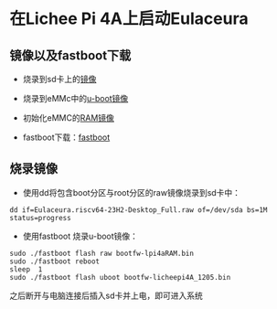 # 在Lichee Pi 4A上启动Eulaceura

## 镜像以及fastboot下载

- 烧录到sd卡上的[镜像](https://mirror.iscas.ac.cn/openeuler-sig-riscv/eulaceura/image/23H2/Eulaceura.riscv64-23H2-Desktop_Full.raw.xz)

- 烧录到eMMc中的[u-boot镜像](https://mirror.iscas.ac.cn/openeuler-sig-riscv/eulaceura/repos/plus/TH/firmware/bootfw-licheepi4A_1205.bin)

- 初始化eMMC的[RAM镜像](https://mirror.iscas.ac.cn/openeuler-sig-riscv/eulaceura/image/23H1/bootfw-lpi4aRAM.bin)

- fastboot下载：[fastboot](https://pan.baidu.com/e/1xH56ZlewB6UOMlke5BrKWQ)

## 烧录镜像

- 使用dd将包含boot分区与root分区的raw镜像烧录到sd卡中：
```shell
dd if=Eulaceura.riscv64-23H2-Desktop_Full.raw of=/dev/sda bs=1M status=progress
```

- 使用fastboot 烧录u-boot镜像：
```shell
sudo ./fastboot flash raw bootfw-lpi4aRAM.bin
sudo ./fastboot reboot
sleep  1
sudo ./fastboot flash uboot bootfw-licheepi4A_1205.bin
```

之后断开与电脑连接后插入sd卡并上电，即可进入系统